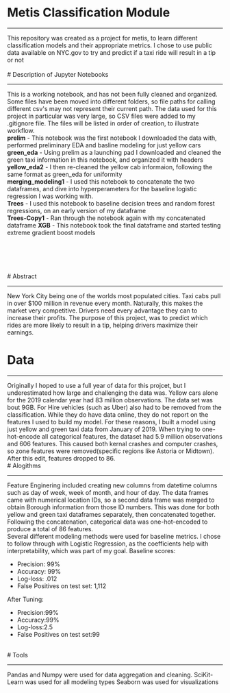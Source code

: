 # Metis Classification Module
<hr></hr>
This repository was created as a project for metis, to learn different classification models and their appropriate metrics. I chose to use public data available on NYC.gov to try and predict if a taxi ride will result in a tip or not
<br><br>
# Description of Jupyter Notebooks
<hr></hr>
This is a working notebook, and has not been fully cleaned and organized. Some files have been moved into different folders, so file paths for calling different csv's may not represent their current path. The data used for this project in particular was very large, so CSV files were added to my .gitignore file. The files will be listed in order of creation, to illustrate workflow.
<br>
<b>prelim</b> - This notebook was the first notebook I downloaded the data with, performed preliminary EDA and basline modeling for just yellow cars<br>
<b>green_eda</b> - Using prelim as a launching pad I downloaded and cleaned the green taxi information in this notebook, and organized it with headers<br>
<b>yellow_eda2</b> - I then re-cleaned the yellow cab informaion, following the same format as green_eda for uniformity<br>
<b>merging_modeling1</b> - I used this notebook to concatenate the two dataframes, and dive into hyperperameters for the baseline logistic regression I was working with. <br>
<b>Trees</b> - I used this notebook to baseline decision trees and random forest regressions, on an early version of my dataframe<br>
<b>Trees-Copy1</b> - Ran through the notebook again with my concatenated dataframe
<b>XGB</b> - This notebook took the final dataframe and started testing extreme gradient boost models
<br><br><br><br><br><br>
# Abstract<hr></hr>
New York City being one of the worlds most populated cities. Taxi cabs pull in over $100 million in revenue every month. Naturally, this makes the market very competitive. Drivers need every advantage they can to increase their profits. The purpose of this project, was to predict which rides are more likely to result in a tip, helping drivers maximize their earnings. <br>

# Data
<hr></hr>
Originally I hoped to use a full year of data for this projcet, but I underestimated how large and challenging the data was. Yellow cars alone for the 2019 calendar year had 83 million observations. The data set was bout 9GB. For Hire vehicles (such as Uber) also had to be removed from the classification. While they do have data online, they do not report on the features I used to build my model. For these reasons, I built a model using just yellow and green taxi data from January of 2019. When  trying to one-hot-encode all categorical features, the dataset had 5.9 million observations and 606 features. This caused both kernal crashes and computer crashes, so zone features were removed(specific regions like Astoria or Midtown). After this edit, features dropped to 86.<br>
# Alogithms
<hr></hr>
Feature Enginering included creating new columns from datetime columns such as day of week, week of month, and hour of day. The data frames came with numerical location IDs, so a second data frame was merged to obtain Borough information from those ID numbers. This was done for both yellow and green taxi dataframes separately, then concatenated together. Following the concatenation, categorical data was one-hot-encoded to produce a total of 86 features.
<br>
Several different modeling methods were used for baseline metrics. I chose to follow through with Logistic Regression, as the coefficients help with interpretability, which was part of my goal.
Baseline scores:
<ul>
  <li>Precision: 99%</li>
  <li>Accuracy: 99%</li>
  <li>Log-loss: .012</li>
  <li>False Positives on test set: 1,112</li>
</ul>
After Tuning:
<ul>
  <li>Precision:99%</li>
  <li>Accuracy:99%</li>
  <li>Log-loss:2.5</li>
  <li>False Positives on test set:99</li>

</ul>
<br>
# Tools
<hr></hr>
Pandas and Numpy were used for data aggregation and cleaning.
SciKit-Learn was used for all modeling types
Seaborn was used for visualizations




